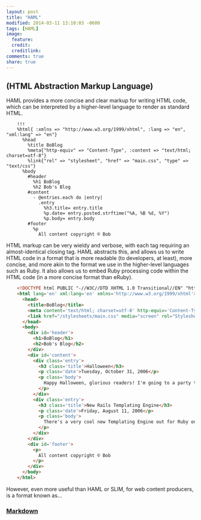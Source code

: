 ```yaml
---
layout: post
title: "HAML"
modified: 2014-03-11 13:10:03 -0600
tags: [HAML]
image:
  feature: 
  credit: 
  creditlink: 
comments: true
share: true
---
```

## (HTML Abstraction Markup Language) <a name="haml"></a>
HAML provides a more concise and clear markup for writing HTML code, which can be interpreted by a higher-level language to render as standard HTML.

~~~ haml
    !!!
    %html{ :xmlns => "http://www.w3.org/1999/xhtml", :lang => "en", "xml:lang" => "en"}
      %head
        %title BoBlog
        %meta{"http-equiv" => "Content-Type", :content => "text/html; charset=utf-8"}
        %link{"rel" => "stylesheet", "href" => "main.css", "type" => "text/css"}
      %body
        #header
          %h1 BoBlog
          %h2 Bob's Blog
        #content
          - @entries.each do |entry|
            .entry
              %h3.title= entry.title
              %p.date= entry.posted.strftime("%A, %B %d, %Y")
              %p.body= entry.body
        #footer
          %p
            All content copyright © Bob
~~~ 

HTML markup can be very wieldy and verbose, with each tag requiring an almost-identical closing tag. HAML abstracts this, and allows us to write HTML code in a format that is more readable (to developers, at least), more concise, and more akin to the format we use in the higher-level languages such as Ruby. It also allows us to embed Ruby processing code within the HTML code (in a more concise format than eRuby).

~~~ html
    <!DOCTYPE html PUBLIC "-//W3C//DTD XHTML 1.0 Transitional//EN" "http://www.w3.org/TR/xhtml1/DTD/xhtml1-transitional.dtd">
    <html lang='en' xml:lang='en' xmlns='http://www.w3.org/1999/xhtml'>
      <head>
        <title>BoBlog</title>
        <meta content='text/html; charset=utf-8' http-equiv='Content-Type' />
        <link href="/stylesheets/main.css" media="screen" rel="Stylesheet" type="text/css" />
      </head>
      <body>
        <div id='header'>
          <h1>BoBlog</h1>
          <h2>Bob's Blog</h2>
        </div>
        <div id='content'>
          <div class='entry'>
            <h3 class='title'>Halloween</h3>
            <p class='date'>Tuesday, October 31, 2006</p>
            <p class='body'>
              Happy Halloween, glorious readers! I'm going to a party this evening... I'm very excited.
            </p>
          </div>
          <div class='entry'>
            <h3 class='title'>New Rails Templating Engine</h3>
            <p class='date'>Friday, August 11, 2006</p>
            <p class='body'>
              There's a very cool new Templating Engine out for Ruby on Rails. It's called Haml.
            </p>
          </div>
        </div>
        <div id='footer'>
          <p>
            All content copyright © Bob
          </p>
        </div>
      </body>
    </html>
~~~ 

However, even more useful than HAML or SLIM, for web content producers, is a format known as...

### <a href="markdown">Markdown</a>